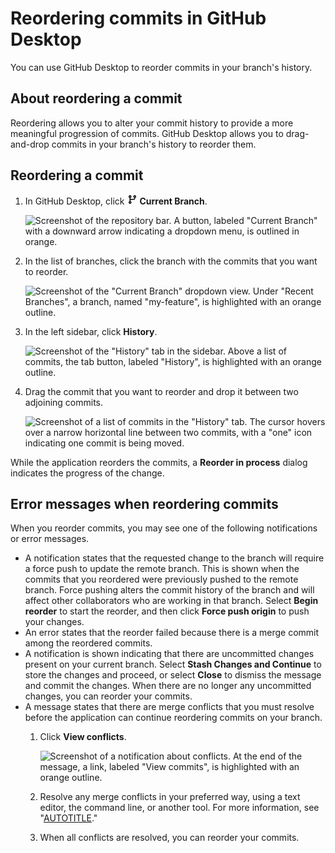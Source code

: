 # Reordering commits in GitHub Desktop

You can use GitHub Desktop to reorder commits in your branch's history.

## About reordering a commit

Reordering allows you to alter your commit history to provide a more meaningful progression of commits. GitHub Desktop allows you to drag-and-drop commits in your branch's history to reorder them.

## Reordering a commit

1. In GitHub Desktop, click <svg version="1.1" width="16" height="16" viewBox="0 0 16 16" class="octicon octicon-git-branch" aria-hidden="true"><path d="M9.5 3.25a2.25 2.25 0 1 1 3 2.122V6A2.5 2.5 0 0 1 10 8.5H6a1 1 0 0 0-1 1v1.128a2.251 2.251 0 1 1-1.5 0V5.372a2.25 2.25 0 1 1 1.5 0v1.836A2.493 2.493 0 0 1 6 7h4a1 1 0 0 0 1-1v-.628A2.25 2.25 0 0 1 9.5 3.25Zm-6 0a.75.75 0 1 0 1.5 0 .75.75 0 0 0-1.5 0Zm8.25-.75a.75.75 0 1 0 0 1.5.75.75 0 0 0 0-1.5ZM4.25 12a.75.75 0 1 0 0 1.5.75.75 0 0 0 0-1.5Z"></path></svg> **Current Branch**.

   ![Screenshot of the repository bar. A button, labeled "Current Branch" with a downward arrow indicating a dropdown menu, is outlined in orange.](/assets/images/help/desktop/current-branch-menu.png)
1. In the list of branches, click the branch with the commits that you want to reorder.

   ![Screenshot of the "Current Branch" dropdown view. Under "Recent Branches", a branch, named "my-feature", is highlighted with an orange outline.](/assets/images/help/desktop/select-branch-from-dropdown.png)

1. In the left sidebar, click **History**.

   ![Screenshot of the "History" tab in the sidebar. Above a list of commits, the tab button, labeled "History", is highlighted with an orange outline.](/assets/images/help/desktop/history-tab-in-commit-sidebar.png)
1. Drag the commit that you want to reorder and drop it between two adjoining commits.

   ![Screenshot of a list of commits in the "History" tab. The cursor hovers over a narrow horizontal line between two commits, with a "one" icon indicating one commit is being moved.](/assets/images/help/desktop/reorder-drag-and-drop.png)

While the application reorders the commits, a **Reorder in process** dialog indicates the progress of the change.

## Error messages when reordering commits

When you reorder commits, you may see one of the following notifications or error messages.

- A notification states that the requested change to the branch will require a force push to update the remote branch. This is shown when the commits that you reordered were previously pushed to the remote branch. Force pushing alters the commit history of the branch and will affect other collaborators who are working in that branch.  Select **Begin reorder** to start the reorder, and then click **Force push origin** to push your changes.
- An error states that the reorder failed because there is a merge commit among the reordered commits.
- A notification is shown indicating that there are uncommitted changes present on your current branch. Select **Stash Changes and Continue** to store the changes and proceed, or select **Close** to dismiss the message and commit the changes. When there are no longer any uncommitted changes, you can reorder your commits.
- A message states that there are merge conflicts that you must resolve before the application can continue reordering commits on your branch.
    1. Click **View conflicts**.

       ![Screenshot of a notification about conflicts. At the end of the message, a link, labeled "View commits", is highlighted with an orange outline.](/assets/images/help/desktop/reorder-resolve-conflicts.png)
    1. Resolve any merge conflicts in your preferred way, using a text editor, the command line, or another tool. For more information, see "[AUTOTITLE](/pull-requests/collaborating-with-pull-requests/addressing-merge-conflicts)."

    1. When all conflicts are resolved, you can reorder your commits.
